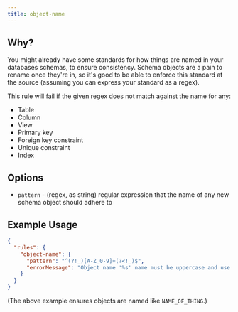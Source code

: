 ```yaml
---
title: object-name
---
```


## Why?

You might already have some standards for how things are named in your databases schemas, to ensure consistency. Schema objects are a pain to rename once they're in, so it's good to be able to enforce this standard at the source (assuming you can express your standard as a regex).

This rule will fail if the given regex does not match against the name for any:

- Table
- Column
- View
- Primary key
- Foreign key constraint
- Unique constraint
- Index

## Options

- `pattern` - (regex, as string) regular expression that the name of any new schema object should adhere to

## Example Usage

```json
{
  "rules": {
    "object-name": {
      "pattern": "^(?!_)[A-Z_0-9]+(?<!_)$",
      "errorMessage": "Object name '%s' name must be uppercase and use '_' separation"
    }
  }
}
```

(The above example ensures objects are named like `NAME_OF_THING`.)
